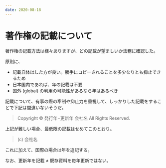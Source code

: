 ```yaml
---
date: 2020-08-18
---
```


# 著作権の記載について

著作権の記載方法は様々ありますが、どの記載が望ましいか法務に確認した。

原則に、
* 記載自体はした方が良い。勝手にコピーされることを多少なりとも抑止できるため
* 日本国内であれば、年の記載は不要
* 国外 (global) の利用の可能性があるなら年はあるべき


記載について、有事の際の牽制や抑止力を重視して、しっかりした記載をすることで下記は間違いないそうだ。

> Copyright &copy; 発行年−更新年 会社名 All Rights Reserved.


上記が難しい場合、最低限の記載はせめてこのとおり。

> \(c) 会社名

これに加えて、国際の場合は年を追記する。

なお、更新年を記載 ≠ 既存資料を毎年更新ではない。
